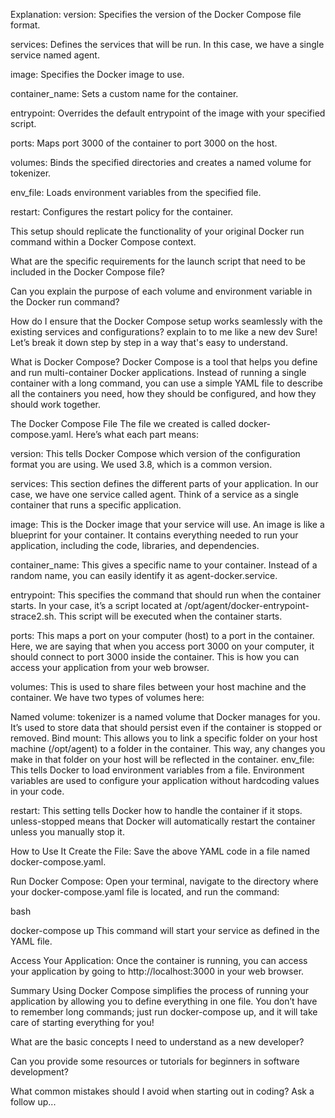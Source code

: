 Explanation:
version: Specifies the version of the Docker Compose file format.

services: Defines the services that will be run. In this case, we have a single service named agent.

image: Specifies the Docker image to use.

container_name: Sets a custom name for the container.

entrypoint: Overrides the default entrypoint of the image with your specified script.

ports: Maps port 3000 of the container to port 3000 on the host.

volumes: Binds the specified directories and creates a named volume for tokenizer.

env_file: Loads environment variables from the specified file.

restart: Configures the restart policy for the container.

This setup should replicate the functionality of your original Docker run command within a Docker Compose context.



What are the specific requirements for the launch script that need to be included in the Docker Compose file?

Can you explain the purpose of each volume and environment variable in the Docker run command?

How do I ensure that the Docker Compose setup works seamlessly with the existing services and configurations?
explain to to me like a new dev
Sure! Let’s break it down step by step in a way that's easy to understand.

What is Docker Compose?
Docker Compose is a tool that helps you define and run multi-container Docker applications. Instead of running a single container with a long command, you can use a simple YAML file to describe all the containers you need, how they should be configured, and how they should work together.

The Docker Compose File
The file we created is called docker-compose.yaml. Here’s what each part means:

version: This tells Docker Compose which version of the configuration format you are using. We used 3.8, which is a common version.

services: This section defines the different parts of your application. In our case, we have one service called agent. Think of a service as a single container that runs a specific application.

image: This is the Docker image that your service will use. An image is like a blueprint for your container. It contains everything needed to run your application, including the code, libraries, and dependencies.

container_name: This gives a specific name to your container. Instead of a random name, you can easily identify it as agent-docker.service.

entrypoint: This specifies the command that should run when the container starts. In your case, it’s a script located at /opt/agent/docker-entrypoint-strace2.sh. This script will be executed when the container starts.

ports: This maps a port on your computer (host) to a port in the container. Here, we are saying that when you access port 3000 on your computer, it should connect to port 3000 inside the container. This is how you can access your application from your web browser.

volumes: This is used to share files between your host machine and the container. We have two types of volumes here:

Named volume: tokenizer is a named volume that Docker manages for you. It’s used to store data that should persist even if the container is stopped or removed.
Bind mount: This allows you to link a specific folder on your host machine (/opt/agent) to a folder in the container. This way, any changes you make in that folder on your host will be reflected in the container.
env_file: This tells Docker to load environment variables from a file. Environment variables are used to configure your application without hardcoding values in your code.

restart: This setting tells Docker how to handle the container if it stops. unless-stopped means that Docker will automatically restart the container unless you manually stop it.

How to Use It
Create the File: Save the above YAML code in a file named docker-compose.yaml.

Run Docker Compose: Open your terminal, navigate to the directory where your docker-compose.yaml file is located, and run the command:

bash

docker-compose up
This command will start your service as defined in the YAML file.

Access Your Application: Once the container is running, you can access your application by going to http://localhost:3000 in your web browser.

Summary
Using Docker Compose simplifies the process of running your application by allowing you to define everything in one file. You don’t have to remember long commands; just run docker-compose up, and it will take care of starting everything for you!



What are the basic concepts I need to understand as a new developer?

Can you provide some resources or tutorials for beginners in software development?

What common mistakes should I avoid when starting out in coding?
Ask a follow up...

